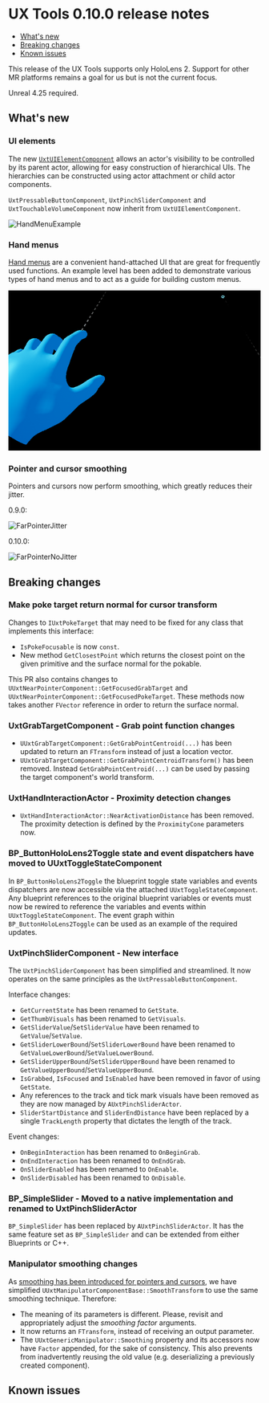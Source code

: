 # UX Tools 0.10.0 release notes

- [What's new](#whats-new)
- [Breaking changes](#breaking-changes)
- [Known issues](#known-issues)

This release of the UX Tools supports only HoloLens 2. Support for other MR platforms remains a goal for us but is not the current focus.

Unreal 4.25 required.

## What's new

### UI elements

The new [`UxtUIElementComponent`](UIElements.md) allows an actor's visibility to be controlled by its parent actor, allowing for easy construction of hierarchical UIs. The hierarchies can be constructed using actor attachment or child actor components.

`UxtPressableButtonComponent`, `UxtPinchSliderComponent` and `UxtTouchableVolumeComponent` now inherit from `UxtUIElementComponent`.

![HandMenuExample](Images/UIElement/UIElement.gif)

### Hand menus

[Hand menus](HandMenu.md) are a convenient hand-attached UI that are great for frequently used functions. An example level has been added to demonstrate various types of hand menus and to act as a guide for building custom menus.

![HandMenuExample](Images/HandMenu/HandMenu.gif)

### Pointer and cursor smoothing

Pointers and cursors now perform smoothing, which greatly reduces their jitter.

0.9.0:

![FarPointerJitter](Images/ReleaseNotes/far_pointer_jitter.gif)

0.10.0:

![FarPointerNoJitter](Images/ReleaseNotes/far_pointer_no_jitter.gif)

## Breaking changes

### Make poke target return normal for cursor transform

Changes to `IUxtPokeTarget` that may need to be fixed for any class that implements this interface:
- `IsPokeFocusable` is now `const`.
- New method `GetClosestPoint` which returns the closest point on the given primitive and the surface normal for the pokable.

This PR also contains changes to `UUxtNearPointerComponent::GetFocusedGrabTarget` and `UUxtNearPointerComponent::GetFocusedPokeTarget`. These methods now takes another `FVector` reference in order to return the surface normal.

### UxtGrabTargetComponent - Grab point function changes

* `UUxtGrabTargetComponent::GetGrabPointCentroid(...)` has been updated to return an `FTransform` instead of just a location vector.
* `UUxtGrabTargetComponent::GetGrabPointCentroidTransform()` has been removed. Instead `GetGrabPointCentroid(...)` can be used by passing the target component's world transform.

### UxtHandInteractionActor - Proximity detection changes

* `UxtHandInteractionActor::NearActivationDistance` has been removed. The proximity detection is defined by the `ProximityCone` parameters now.

### BP_ButtonHoloLens2Toggle state and event dispatchers have moved to UUxtToggleStateComponent

In `BP_ButtonHoloLens2Toggle` the blueprint toggle state variables and events dispatchers are now accessible via the attached `UUxtToggleStateComponent`. Any blueprint references to the original blueprint variables or events must now be rewired to reference the variables and events within `UUxtToggleStateComponent`. The event graph within `BP_ButtonHoloLens2Toggle` can be used as an example of the required updates.

### UxtPinchSliderComponent - New interface

The `UxtPinchSliderComponent` has been simplified and streamlined. It now operates on the same principles as the `UxtPressableButtonComponent`.

Interface changes:
* `GetCurrentState` has been renamed to `GetState`.
* `GetThumbVisuals` has been renamed to `GetVisuals`.
* `GetSliderValue`/`SetSliderValue` have been renamed to `GetValue`/`SetValue`.
* `GetSliderLowerBound`/`SetSliderLowerBound` have been renamed to `GetValueLowerBound`/`SetValueLowerBound`.
* `GetSliderUpperBound`/`SetSliderUpperBound` have been renamed to `GetValueUpperBound`/`SetValueUpperBound`.
* `IsGrabbed`, `IsFocused` and `IsEnabled` have been removed in favor of using `GetState`.
* Any references to the track and tick mark visuals have been removed as they are now managed by `AUxtPinchSliderActor`.
* `SliderStartDistance` and `SliderEndDistance` have been replaced by a single `TrackLength` property that dictates the length of the track.

Event changes:
* `OnBeginInteraction` has been renamed to `OnBeginGrab`.
* `OnEndInteraction` has been renamed to `OnEndGrab`.
* `OnSliderEnabled` has been renamed to `OnEnable`.
* `OnSliderDisabled` has been renamed to `OnDisable`.

### BP_SimpleSlider - Moved to a native implementation and renamed to UxtPinchSliderActor

`BP_SimpleSlider` has been replaced by `AUxtPinchSliderActor`. It has the same feature set as `BP_SimpleSlider` and can be extended from either Blueprints or C++.

### Manipulator smoothing changes

As [smoothing has been introduced for pointers and cursors](#pointer-and-cursor-smoothing), we have simplified `UUxtManipulatorComponentBase::SmoothTransform` to use the same smoothing technique. Therefore:

- The meaning of its parameters is different. Please, revisit and appropriately adjust the _smoothing factor_ arguments.
- It now returns an `FTransform`, instead of receiving an output parameter.
- The `UUxtGenericManipulator::Smoothing` property and its accessors now have `Factor` appended, for the sake of consistency. This also prevents from inadvertently reusing the old value (e.g. deserializing a previously created component).

## Known issues
